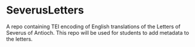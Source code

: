 # SeverusLetters
A repo containing TEI encoding of English translations of the Letters of Severus of Antioch. This repo will be used for students to add metadata to the letters.
